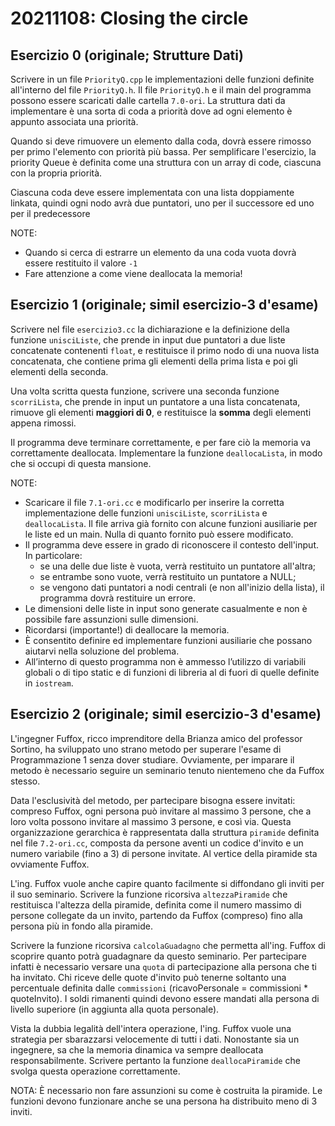 
# 20211108: Closing the circle

## Esercizio 0 (originale; Strutture Dati)

Scrivere in un file `PriorityQ.cpp` le implementazioni delle funzioni definite all'interno del file `PriorityQ.h`.
Il file `PriorityQ.h` e il main del programma possono essere scaricati dalle cartella `7.0-ori`.
La struttura dati da implementare è una sorta di coda a priorità dove ad ogni elemento è appunto associata una priorità.

Quando si deve rimuovere un elemento dalla coda, dovrà essere rimosso per primo l'elemento con priorità più bassa.
Per semplificare l'esercizio, la priority Queue è definita come una struttura con un array di code, ciascuna con la propria priorità.

Ciascuna coda deve essere implementata con una lista doppiamente linkata, quindi ogni nodo avrà due puntatori, uno per il successore ed uno per il predecessore

NOTE:
 - Quando si cerca di estrarre un elemento da una coda vuota dovrà essere restituito il valore `-1`
 - Fare attenzione a come viene deallocata la memoria!

## Esercizio 1 (originale; simil esercizio-3 d'esame)

Scrivere nel file `esercizio3.cc` la dichiarazione e la definizione della funzione `unisciListe`, che prende in input due puntatori a due liste concatenate contenenti `float`, e restituisce il primo nodo di una nuova lista concatenata, che contiene prima gli elementi della prima lista e poi gli elementi della seconda.

Una volta scritta questa funzione, scrivere una seconda funzione `scorriLista`, che prende in input un puntatore a una lista concatenata, rimuove gli elementi __maggiori di 0__, e restituisce la __somma__ degli elementi appena rimossi.

Il programma deve terminare correttamente, e per fare ciò la memoria va correttamente deallocata. Implementare la funzione `deallocaLista`, in modo che si occupi di questa mansione.

NOTE:

- Scaricare il file `7.1-ori.cc` e modificarlo per inserire la corretta implementazione delle funzioni `unisciListe`, `scorriLista` e `deallocaLista`. Il file arriva già fornito con alcune funzioni ausiliarie per le liste ed un main. Nulla di quanto fornito può essere modificato.
- Il programma deve essere in grado di riconoscere il contesto dell'input. In particolare:
  - se una delle due liste è vuota, verrà restituito un puntatore all'altra;
  - se entrambe sono vuote, verrà restituito un puntatore a NULL;
  - se vengono dati puntatori a nodi centrali (e non all'inizio della lista), il programma dovrà restituire un errore.
- Le dimensioni delle liste in input sono generate casualmente e non è possibile fare assunzioni sulle dimensioni.
- Ricordarsi (importante!) di deallocare la memoria.
- È consentito definire ed implementare funzioni ausiliarie che possano aiutarvi nella soluzione del problema.
- All’interno di questo programma non è ammesso l’utilizzo di variabili globali o di tipo static e di funzioni di libreria al di fuori di quelle definite in `iostream`.

## Esercizio 2 (originale; simil esercizio-3 d'esame)

L'ingegner Fuffox, ricco imprenditore della Brianza amico del professor Sortino, ha sviluppato uno strano metodo per superare l'esame di Programmazione 1 senza dover studiare.
Ovviamente, per imparare il metodo è necessario seguire un seminario tenuto nientemeno che da Fuffox stesso.

Data l'esclusività del metodo, per partecipare bisogna essere invitati: compreso Fuffox, ogni persona può invitare
al massimo 3 persone, che a loro volta possono invitare al massimo 3 persone, e così via.
Questa organizzazione gerarchica è rappresentata dalla struttura `piramide` definita nel file `7.2-ori.cc`, 
composta da persone aventi un codice d'invito e un numero variabile (fino a 3) di persone invitate. Al vertice della piramide sta ovviamente Fuffox.

L'ing. Fuffox vuole anche capire quanto facilmente si diffondano gli inviti per il suo seminario. Scrivere la funzione ricorsiva `altezzaPiramide`
che restituisca l'altezza della piramide, definita come il numero massimo di persone collegate da un invito,
partendo da Fuffox (compreso) fino alla persona più in fondo alla piramide.

Scrivere la funzione ricorsiva `calcolaGuadagno` che permetta all'ing. Fuffox di scoprire quanto potrà guadagnare da questo seminario.
Per partecipare infatti è necessario versare una `quota` di partecipazione alla persona che ti ha invitato. 
Chi riceve delle quote d'invito può tenerne soltanto una percentuale definita dalle `commissioni` (ricavoPersonale = commissioni * quoteInvito).
I soldi rimanenti quindi devono essere mandati alla persona di livello superiore (in aggiunta alla quota personale).

Vista la dubbia legalità dell'intera operazione, l'ing. Fuffox vuole una strategia per sbarazzarsi velocemente di tutti
i dati. Nonostante sia un ingegnere, sa che la memoria dinamica va sempre deallocata responsabilmente. Scrivere pertanto
la funzione `deallocaPiramide` che svolga questa operazione correttamente.

NOTA: È necessario non fare assunzioni su come è costruita la piramide. Le funzioni devono funzionare anche se una persona
ha distribuito meno di 3 inviti.

